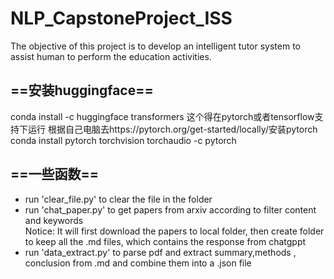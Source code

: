 # NLP_CapstoneProject_ISS
The objective of this project is to develop an intelligent tutor system to assist human to perform the  education activities. 
## ==安装huggingface==
conda install -c huggingface transformers
这个得在pytorch或者tensorflow支持下运行
根据自己电脑去https://pytorch.org/get-started/locally/安装pytorch
conda install pytorch torchvision torchaudio -c pytorch  

## ==一些函数==
- run 'clear_file.py' to clear the file in the folder
- run 'chat_paper.py' to get papers from arxiv according to filter content and keywords  
Notice: It will first download the papers to local folder, then create folder to keep all the .md files, 
which contains the response from chatgppt
- run 'data_extract.py' to parse pdf and extract summary,methods
, conclusion from .md and combine them into a .json file